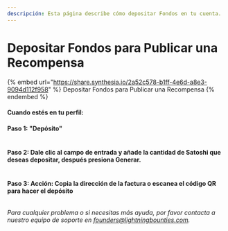 ```yaml
---
descripción: Esta página describe cómo depositar Fondos en tu cuenta.
---
```


# Depositar Fondos para Publicar una Recompensa

{% embed url="https://share.synthesia.io/2a52c578-b1ff-4e6d-a8e3-9094d112f958" %}
Depositar Fondos para Publicar una Recompensa
{% endembed %}

#### Cuando estés en tu perfil:&#x20;

#### Paso 1:  "Depósito"

<figure><img src="../.gitbook/assets/image (1) (1) (1) (1).png" alt=""><figcaption></figcaption></figure>

#### Paso 2: Dale clic al campo de entrada y añade la cantidad de Satoshi que deseas depositar, después presiona **Generar.**



<figure><img src="../.gitbook/assets/image (1) (1) (1) (1) (1).png" alt=""><figcaption></figcaption></figure>

#### Paso 3: **Acción: Copia la dirección de la factura o escanea el código QR para hacer el depósito**

<figure><img src="../.gitbook/assets/image (2) (1) (1).png" alt=""><figcaption></figcaption></figure>

_Para cualquier problema o si necesitas más ayuda, por favor contacta a nuestro equipo de soporte en founders@lightningbounties.com._